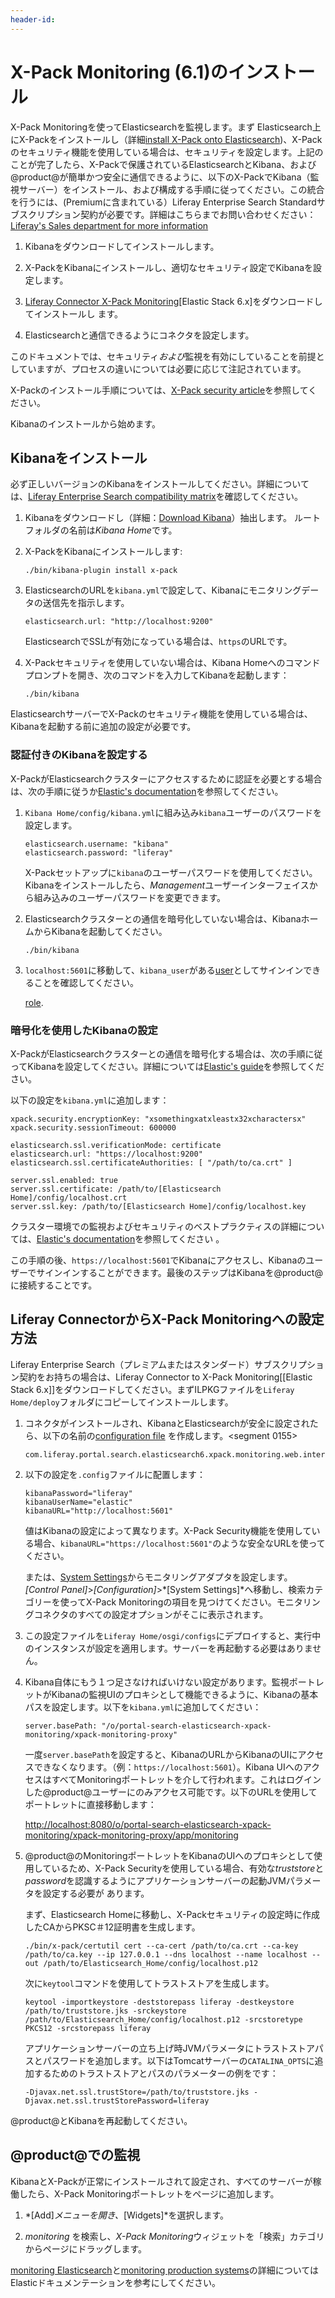 ```yaml
---
header-id:
---
```


# X-Pack Monitoring (6.1)のインストール

X-Pack Monitoringを使ってElasticsearchを監視します。まず Elasticsearch上にX-Packをインストールし（詳細[install X-Pack onto Elasticsearch](discover/deployment/-/knowledge_base-7-1/installing-x-pack))、X-Packのセキュリティ機能を使用している場合は、セキュリティを設定します。上記のことが完了したら、X-Packで保護されているElasticsearchとKibana、および@product@が簡単かつ安全に通信できるように、以下のX-PackでKibana（監視サーバー）をインストール、および構成する手順に従ってください。この統合を行うには、(Premiumに含まれている）Liferay Enterprise Search Standardサブスクリプション契約が必要です。詳細はこちらまでお問い合わせください：[Liferay's Sales department for more information](https://www.liferay.com/contact-us#contact-sales)

1. Kibanaをダウンロードしてインストールします。



2. X-PackをKibanaにインストールし、適切なセキュリティ設定でKibanaを設定します。

3. [Liferay Connector X-Pack Monitoring](https://www.liferay.com/marketplace)[Elastic Stack 6.x]をダウンロードしてインストールし ます。

4. Elasticsearchと通信できるようにコネクタを設定します。



このドキュメントでは、セキュリティ*および*監視を有効にしていることを前提としていますが、プロセスの違いについては必要に応じて注記されています。



X-Packのインストール手順については、[X-Pack security article](/discover/deployment/-/knowledge_base-7-1/installing-x-pack-security)を参照してください。



Kibanaのインストールから始めます。

## Kibanaをインストール

必ず正しいバージョンのKibanaをインストールしてください。詳細については、[Liferay Enterprise Search compatibility matrix](https://web.liferay.com/group/customer/dxp/support/compatibility-matrix/enterprise-search)を確認してください。



1. Kibanaをダウンロードし（詳細：[Download Kibana](https://www.elastic.co/downloads/kibana)）抽出します。 
ルートフォルダの名前は*Kibana Home*です。



2. X-PackをKibanaにインストールします:

       ./bin/kibana-plugin install x-pack
   
3. ElasticsearchのURLを`kibana.yml`で設定して、Kibanaにモニタリングデータの送信先を指示します。



       elasticsearch.url: "http://localhost:9200"
   
   ElasticsearchでSSLが有効になっている場合は、`https`のURLです。



4. X-Packセキュリティを使用していない場合は、Kibana Homeへのコマンドプロンプトを開き、次のコマンドを入力してKibanaを起動します：



       ./bin/kibana
   
ElasticsearchサーバーでX-Packのセキュリティ機能を使用している場合は、Kibanaを起動する前に追加の設定が必要です。

### 認証付きのKibanaを設定する

X-PackがElasticsearchクラスターにアクセスするために認証を必要とする場合は、次の手順に従うか[Elastic's documentation](https://www.elastic.co/guide/en/kibana/6.1/monitoring-xpack-kibana.html)を参照してください。



1. `Kibana Home/config/kibana.yml`に組み込み`kibana`ユーザーのパスワードを設定します。

       elasticsearch.username: "kibana"
       elasticsearch.password: "liferay"
   
   X-Packセットアップに`kibana`のユーザーパスワードを使用してください。Kibanaをインストールしたら、*Management*ユーザーインターフェイスから組み込みのユーザーパスワードを変更できます。



2. Elasticsearchクラスターとの通信を暗号化していない場合は、KibanaホームからKibanaを起動してください。

       ./bin/kibana
   
3. `localhost:5601`に移動して、`kibana_user`がある[user](https://www.elastic.co/guide/en/x-pack/6.1/native-realm.html#native-add)としてサインインできることを確認してください。

   [role](https://www.elastic.co/guide/en/x-pack/6.1/built-in-roles.html).

### 暗号化を使用したKibanaの設定

X-PackがElasticsearchクラスターとの通信を暗号化する場合は、次の手順に従ってKibanaを設定してください。詳細については[Elastic's guide](https://www.elastic.co/guide/en/kibana/6.1/using-kibana-with-security.html#using-kibana-with-security)を参照してください。

以下の設定を`kibana.yml`に追加します：

    xpack.security.encryptionKey: "xsomethingxatxleastx32xcharactersx"
    xpack.security.sessionTimeout: 600000
    
    elasticsearch.ssl.verificationMode: certificate
    elasticsearch.url: "https://localhost:9200"
    elasticsearch.ssl.certificateAuthorities: [ "/path/to/ca.crt" ]
    
    server.ssl.enabled: true
    server.ssl.certificate: /path/to/[Elasticsearch Home]/config/localhost.crt
    server.ssl.key: /path/to/[Elasticsearch Home]/config/localhost.key

クラスター環境での監視およびセキュリティのベストプラクティスの詳細については、[Elastic's documentation](https://www.elastic.co/guide/en/x-pack/6.1/secure-monitoring.html)を参照してください 。

この手順の後、`https://localhost:5601`でKibanaにアクセスし、Kibanaのユーザーでサインインすることができます。最後のステップはKibanaを@product@に接続することです。

## Liferay ConnectorからX-Pack Monitoringへの設定方法

Liferay Enterprise Search（プレミアムまたはスタンダード）サブスクリプション契約をお持ちの場合は、Liferay Connector to X-Pack Monitoring[[Elastic Stack 6.x]]をダウンロードしてください。まずILPKGファイルを`Liferay Home/deploy`フォルダにコピーしてインストールします。



1. コネクタがインストールされ、KibanaとElasticsearchが安全に設定されたら、以下の名前の[configuration file](/discover/portal/-/knowledge_base/7-1/understanding-system-configuration-files) を作成します。<segment 0155>

       com.liferay.portal.search.elasticsearch6.xpack.monitoring.web.internal.configuration.XPackMonitoringConfiguration.config
   
2. 以下の設定を`.config`ファイルに配置します：

       kibanaPassword="liferay"
       kibanaUserName="elastic"
       kibanaURL="http://localhost:5601"
   
   値はKibanaの設定によって異なります。X-Pack Security機能を使用している場合、`kibanaURL="https://localhost:5601"`のような安全なURLを使ってください。



   または、[System Settings](/discover/portal/-/knowledge_base/7-1/system-settings)からモニタリングアダプタを設定します。
*[Control Panel]*>*[Configuration]*>*[System Settings]*へ移動し、検索カテゴリーを使ってX-Pack Monitoringの項目を見つけてください。モニタリングコネクタのすべての設定オプションがそこに表示されます。



3. この設定ファイルを`Liferay Home/osgi/configs`にデプロイすると、実行中のインスタンスが設定を適用します。サーバーを再起動する必要はありません。



4. Kibana自体にもう１つ足さなければいけない設定があります。監視ポートレットがKibanaの監視UIのプロキシとして機能できるように、Kibanaの基本パスを設定します。以下を`kibana.yml`に追加してください：



       server.basePath: "/o/portal-search-elasticsearch-xpack-monitoring/xpack-monitoring-proxy"
   
   一度`server.basePath`を設定すると、KibanaのURLからKibanaのUIにアクセスできなくなります。（例：`https://localhost:5601`）。Kibana UIへのアクセスはすべてMonitoringポートレットを介して行われます。これはログインした@product@ユーザーにのみアクセス可能です。以下のURLを使用してポートレットに直接移動します：

   [http://localhost:8080/o/portal-search-elasticsearch-xpack-monitoring/xpack-monitoring-proxy/app/monitoring](http://localhost:8080/o/portal-search-elasticsearch-xpack-monitoring/xpack-monitoring-proxy/app/monitoring)

5. @product@のMonitoringポートレットをKibanaのUIへのプロキシとして使用しているため、X-Pack Securityを使用している場合、有効な*truststore*と*password*を認識するようにアプリケーションサーバーの起動JVMパラメータを設定する必要が あります。

   まず、Elasticsearch Homeに移動し、X-Packセキュリティの設定時に作成したCAからPKSC＃12証明書を生成します。

       ./bin/x-pack/certutil cert --ca-cert /path/to/ca.crt --ca-key /path/to/ca.key --ip 127.0.0.1 --dns localhost --name localhost --out /path/to/Elasticsearch_Home/config/localhost.p12
   
   次に`keytool`コマンドを使用してトラストストアを生成します。

       keytool -importkeystore -deststorepass liferay -destkeystore /path/to/truststore.jks -srckeystore /path/to/Elasticsearch_Home/config/localhost.p12 -srcstoretype PKCS12 -srcstorepass liferay
   
   アプリケーションサーバーの立ち上げ時JVMパラメータにトラストストアパスとパスワードを追加します。以下はTomcatサーバーの`CATALINA_OPTS`に追加するためのトラストストアとパスのパラメーターの例をです：

       -Djavax.net.ssl.trustStore=/path/to/truststore.jks -Djavax.net.ssl.trustStorePassword=liferay
   
@product@とKibanaを再起動してください。

## @product@での監視


KibanaとX-Packが正常にインストールされて設定され、すべてのサーバーが稼働したら、X-Pack Monitoringポートレットをページに追加します。



1. *[Add]*メニューを開き、*[Widgets]*を選択します。



2. *monitoring* を検索し、*X-Pack Monitoring*ウィジェットを「検索」カテゴリからページにドラッグします。


[monitoring Elasticsearch](https://www.elastic.co/guide/en/elasticsearch/reference/6.1/es-monitoring.html)と[monitoring production systems](https://www.elastic.co/guide/en/x-pack/6.1/monitoring-production.html)の詳細についてはElasticドキュメンテーションを参考にしてください。

